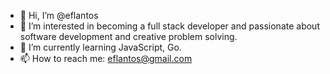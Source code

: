 - 👋 Hi, I’m @eflantos
- 👀  I’m interested in becoming a full stack developer and passionate about software development and creative problem solving.
- 🌱 I’m currently learning JavaScript, Go.
- 📫 How to reach me: eflantos@gmail.com

